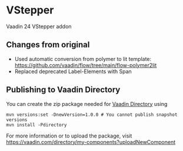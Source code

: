 # VStepper

Vaadin 24 VStepper addon

## Changes from original

- Used automatic conversion from polymer to lit template: https://github.com/vaadin/flow/tree/main/flow-polymer2lit
- Replaced deprecated Label-Elements with Span

## Publishing to Vaadin Directory

You can create the zip package needed for [Vaadin Directory](https://vaadin.com/directory/) using
```
mvn versions:set -DnewVersion=1.0.0 # You cannot publish snapshot versions 
mvn install -Pdirectory
```

For more information or to upload the package, visit https://vaadin.com/directory/my-components?uploadNewComponent
